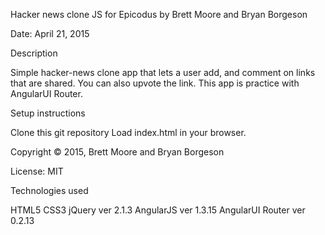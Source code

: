 Hacker news clone JS for Epicodus
by Brett Moore and Bryan Borgeson

Date: April 21, 2015

Description

Simple hacker-news clone app that lets a user add, and comment on links that are shared.  You can also upvote the link. This app is practice with AngularUI Router.

Setup instructions

Clone this git repository
Load index.html in your browser.

Copyright © 2015, Brett Moore and Bryan Borgeson

License: MIT

Technologies used

HTML5
CSS3
jQuery ver 2.1.3
AngularJS ver 1.3.15
AngularUI Router ver 0.2.13
